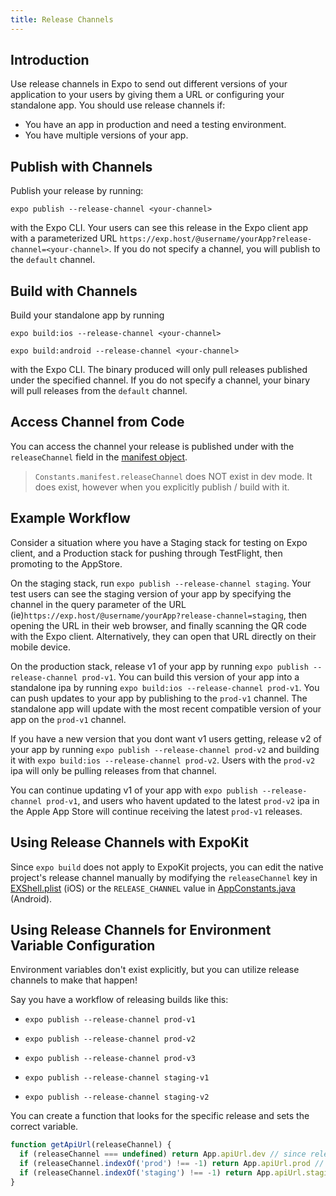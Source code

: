 ```yaml
---
title: Release Channels
---
```


## Introduction

Use release channels in Expo to send out different versions of your application to your users by giving them a URL or configuring your standalone app. You should use release channels if:
- You have an app in production and need a testing environment.
- You have multiple versions of your app.

## Publish with Channels

Publish your release by running:

`expo publish --release-channel <your-channel>`

with the Expo CLI. Your users can see this release in the Expo client app with a parameterized URL `https://exp.host/@username/yourApp?release-channel=<your-channel>`. If you do not specify a channel, you will publish to the `default` channel.

## Build with Channels

Build your standalone app by running

`expo build:ios --release-channel <your-channel>`

`expo build:android --release-channel <your-channel>`

with the Expo CLI. The binary produced will only pull releases published under the specified channel. If you do not specify a channel, your binary will pull releases from the `default` channel.

## Access Channel from Code

You can access the channel your release is published under with the `releaseChannel` field in the [manifest object](../../sdk/constants/#expoconstantsmanifest).

> `Constants.manifest.releaseChannel` does NOT exist in dev mode. It does exist, however when you explicitly publish / build with it.

## Example Workflow

Consider a situation where you have a Staging stack for testing on Expo client, and a Production stack for pushing through TestFlight, then promoting to the AppStore.

On the staging stack, run `expo publish --release-channel staging`. Your test users can see the staging version of your app by specifying the channel in the query parameter of the URL (ie)`https://exp.host/@username/yourApp?release-channel=staging`, then opening the URL in their web browser, and finally scanning the QR code with the Expo client. Alternatively, they can open that URL directly on their mobile device.

On the production stack, release v1 of your app by running `expo publish --release-channel prod-v1`. You can build this version of your app into a standalone ipa by running `expo build:ios --release-channel prod-v1`. You can push updates to your app by publishing to the `prod-v1` channel. The standalone app will update with the most recent compatible version of your app on the `prod-v1` channel.

If you have a new version that you dont want v1 users getting, release v2 of your app by running `expo publish --release-channel prod-v2` and building it with `expo build:ios --release-channel prod-v2`. Users with the `prod-v2` ipa will only be pulling releases from that channel.

You can continue updating v1 of your app with `expo publish --release-channel prod-v1`, and users who havent updated to the latest `prod-v2` ipa in the Apple App Store will continue receiving the latest `prod-v1` releases.

## Using Release Channels with ExpoKit

Since `expo build` does not apply to ExpoKit projects, you can edit the native project's release channel manually by modifying the `releaseChannel` key in [EXShell.plist](https://github.com/expo/expo/blob/master/ios/Exponent/Supporting/EXShell.plist) (iOS) or the `RELEASE_CHANNEL` value in [AppConstants.java](https://github.com/expo/expo/blob/master/android/app/src/main/java/host/exp/exponent/generated/AppConstants.java) (Android).

## Using Release Channels for Environment Variable Configuration

Environment variables don't exist explicitly, but you can utilize release channels to make that happen!

Say you have a workflow of releasing builds like this:

- `expo publish --release-channel prod-v1`
- `expo publish --release-channel prod-v2`
- `expo publish --release-channel prod-v3`

- `expo publish --release-channel staging-v1`
- `expo publish --release-channel staging-v2`


You can create a function that looks for the specific release and sets the correct variable.

```javascript
function getApiUrl(releaseChannel) {
  if (releaseChannel === undefined) return App.apiUrl.dev // since releaseChannels are undefined in dev, return your default.
  if (releaseChannel.indexOf('prod') !== -1) return App.apiUrl.prod // this would pick up prod-v1, prod-v2, prod-v3
  if (releaseChannel.indexOf('staging') !== -1) return App.apiUrl.staging // return staging environment variables
}
```
